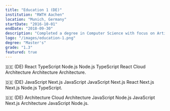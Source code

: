 ```yaml
---
title: "Education 1 (DE)"
institution: "RWTH Aachen"
location: "Munich, Germany"
startDate: "2016-10-01"
endDate: "2018-09-30"
description: "Completed a degree in Computer Science with focus on Artificial Intelligence."
logo: "/images/education-1.png"
degree: "Master's"
grade: "1.3"
featured: true
---
```


🇩🇪 (DE) React TypeScript Node.js Node.js TypeScript React Cloud Architecture Architecture Architecture.

🇩🇪 (DE) JavaScript Next.js JavaScript JavaScript Next.js React Next.js Next.js Node.js TypeScript.

🇩🇪 (DE) Architecture Cloud Architecture JavaScript Node.js JavaScript Next.js Architecture JavaScript Node.js.
